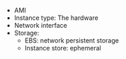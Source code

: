 - AMI
- Instance type: The hardware
- Network interface
- Storage:
  - EBS: network persistent storage
  - Instance store: ephemeral